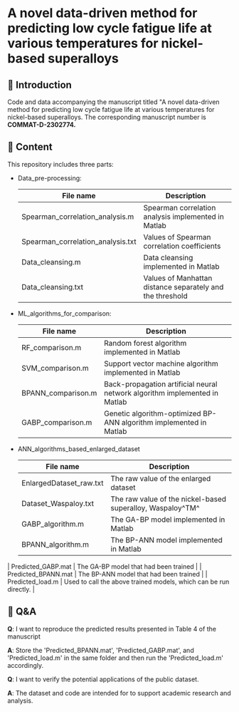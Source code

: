 # A novel data-driven method for predicting low cycle fatigue life at various temperatures for nickel-based superalloys

## :pushpin: Introduction
Code and data accompanying the manuscript titled "A novel data-driven method for predicting low cycle fatigue life at various temperatures for nickel-based superalloys. The corresponding manuscript number is **COMMAT-D-2302774.**

## :pushpin: Content

This repository includes three parts:

+ Data_pre-processing:

  | File name                         | Description                                               |
  | --------------------------------- | --------------------------------------------------------- |
  | Spearman_correlation_analysis.m   | Spearman correlation analysis implemented in Matlab       |
  | Spearman_correlation_analysis.txt | Values of Spearman correlation coefficients               |
  | Data_cleansing.m                  | Data cleansing implemented in Matlab                      |
  | Data_cleansing.txt                | Values of Manhattan distance separately and the threshold |

+ ML_algorithms_for_comparison:

  | File name          | Description                                                  |
  | ------------------ | ------------------------------------------------------------ |
  | RF_comparison.m    | Random forest algorithm implemented in Matlab                |
  | SVM_comparison.m   | Support vector machine algorithm implemented in Matlab       |
  | BPANN_comparison.m | Back-propagation artificial neural network algorithm implemented in Matlab |
  | GABP_comparison.m  | Genetic algorithm-optimized BP-ANN algorithm implemented in Matlab |

+ ANN_algorithms_based_enlarged_dataset

  | File name               | Description                                                  |
  | ----------------------- | ------------------------------------------------------------ |
  | EnlargedDataset_raw.txt | The raw value of the enlarged dataset                        |
  | Dataset_Waspaloy.txt    | The raw value of the nickel-based superalloy, Waspaloy^TM^   |
  | GABP_algorithm.m        | The GA-BP model implemented in Matlab                        |
  | BPANN_algorithm.m       | The BP-ANN model implemented in Matlab                       |
| Predicted_GABP.mat      | The GA-BP model that had been trained                        |
  | Predicted_BPANN.mat     | The BP-ANN model that had been trained                       |
  | Predicted_load.m        | Used to call the above trained models, which can be run directly. |

  ## :pushpin: Q&A

  **Q**: I want to reproduce the predicted results presented in Table 4 of the manuscript
  
  **A**: Store the 'Predicted_BPANN.mat', 'Predicted_GABP.mat', and 'Predicted_load.m' in the same folder and then run the 'Predicted_load.m' accordingly.
  
  **Q**: I want to verify the potential applications of the public dataset.
  
  **A**: The dataset and code are intended for to support academic research and analysis.
